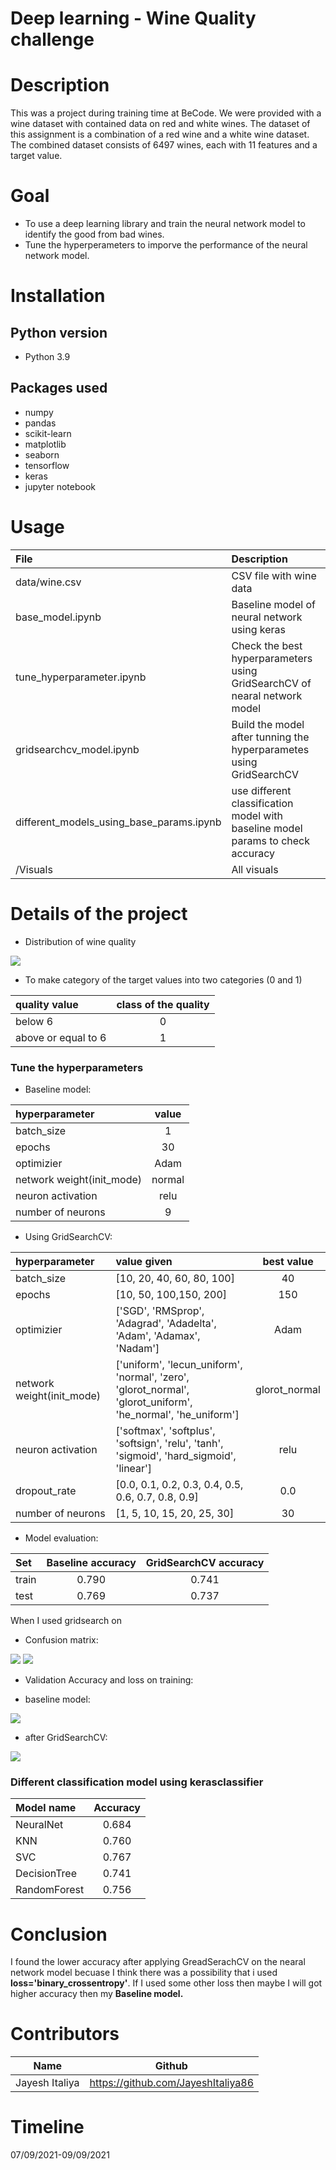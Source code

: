 # Deep learning - Wine Quality challenge
# Description

This was a project during training time at BeCode.
We were provided with a wine dataset with contained data on red and white wines. The dataset of this assignment is a combination of a red wine and a white wine dataset. The combined dataset consists of 6497 wines, each with 11 features and a target value.

# Goal
* To use a deep learning library and train the neural network model to identify the good from bad wines.
* Tune the hyperperameters to imporve the performance of the neural network model.

# Installation

## Python version
* Python 3.9

## Packages used
* numpy
* pandas
* scikit-learn
* matplotlib
* seaborn
* tensorflow
* keras
* jupyter notebook

# Usage

File | Description
|:---|:---|
|data/wine.csv|CSV file with wine data|
|base_model.ipynb|Baseline model of neural network using keras|  
|tune_hyperparameter.ipynb|Check the best hyperparameters using GridSearchCV of nearal network model|
|gridsearchcv_model.ipynb|Build the model after tunning the hyperparametes using GridSearchCV|
|different_models_using_base_params.ipynb|use different classification model with baseline model params to check accuracy|
|/Visuals|All visuals|  


# Details of the project

* Distribution of wine quality  

![](./visuals/distribution_quality.png)  

* To make category of the target values into two categories (0 and 1)  

| quality value|class of the quality|
|:------|:-------------:|
|below 6|0|
|above or equal to 6|1|  

### Tune the hyperparameters

* Baseline model:  

|hyperparameter|value|
|:---|:---:|
|batch_size|1|
|epochs|30|
|optimizier|Adam|
|network weight(init_mode)|normal|
|neuron activation|relu|
|number of neurons|9|  


* Using GridSearchCV:  

|hyperparameter|value given|best value|
|:---|:---|:---:|
|batch_size|[10, 20, 40, 60, 80, 100]|40|
|epochs|[10, 50, 100,150, 200]|150|
|optimizier|['SGD', 'RMSprop', 'Adagrad', 'Adadelta', 'Adam', 'Adamax', 'Nadam']|Adam|
|network weight(init_mode)|['uniform', 'lecun_uniform', 'normal', 'zero', 'glorot_normal', 'glorot_uniform', 'he_normal', 'he_uniform']|glorot_normal|
|neuron activation|['softmax', 'softplus', 'softsign', 'relu', 'tanh', 'sigmoid', 'hard_sigmoid', 'linear']|relu|
|dropout_rate|[0.0, 0.1, 0.2, 0.3, 0.4, 0.5, 0.6, 0.7, 0.8, 0.9]|0.0|
|number of neurons|[1, 5, 10, 15, 20, 25, 30]|30|  


* Model evaluation:  

|Set|Baseline accuracy|GridSearchCV accuracy|
|:---|:---:|:---:|
|train|0.790|0.741|
|test|0.769|0.737|  

When I used gridsearch on 

* Confusion matrix:  

![](./visuals/confusion_matrix_base_model.png)  ![](./visuals/confusion_matrix_gridsearchcv_model.png)  

* Validation Accuracy and loss on training:  
- baseline model:    

![](./visuals/accuracy_loss_base_model.png)

- after GridSearchCV:  

![](./visuals/accuracy_loss_gridsearchcv_model.png)


### Different classification model using kerasclassifier  

|Model name|Accuracy|
|:---|:---:|
|NeuralNet| 0.684|
|KNN|0.760|
|SVC|0.767|
|DecisionTree|0.741|
|RandomForest|0.756|



# Conclusion
I found the lower accuracy after applying GreadSerachCV on the nearal network model becuase I think there was a possibility that i used **loss='binary_crossentropy'**. If I used some other loss then maybe I will got higher accuracy then my **Baseline model.** 


# Contributors
|Name|Github|
|---|:---:|
|Jayesh Italiya|https://github.com/JayeshItaliya86|

# Timeline
07/09/2021-09/09/2021
